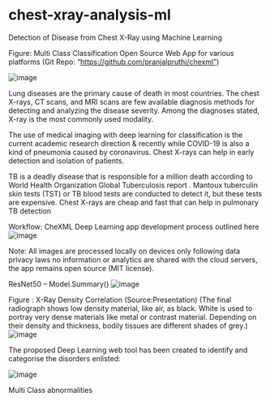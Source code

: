 # chest-xray-analysis-ml
Detection of Disease from Chest X-Ray using Machine Learning 
 
Figure: Multi Class Classification Open Source Web App for various platforms (Git Repo: “https://github.com/pranjalpruthi/chexml”)

![image](https://user-images.githubusercontent.com/47497714/177028914-8aaef44b-5d1e-42f4-86cf-d83dd408270f.png)



Lung diseases are the primary cause of death in most countries. The chest X-rays, CT scans, and MRI scans are few available diagnosis methods for detecting and analyzing the disease severity. Among the diagnoses stated, X-ray is the most commonly used modality. 

The use of medical imaging with deep learning for classification is the current academic research direction & recently while COVID-19 is also a kind of pneumonia caused by coronavirus. Chest X-rays can help in early detection and isolation of patients.

TB is a deadly disease that is responsible for a million death according to World Health Organization Global Tuberculosis report . Mantoux tuberculin skin tests (TST) or TB blood tests are conducted to detect it, but these tests are expensive. Chest X-rays are cheap and fast that can help in pulmonary TB detection

Workflow: CheXML Deep Learning app development process outlined here
![image](https://user-images.githubusercontent.com/47497714/177028966-a318d2e6-66b4-438e-a439-92ab30685b51.png)


Note: All images are processed locally on devices only following data privacy laws no information or analytics are shared with the cloud servers, the app remains open source (MIT license).

ResNet50 – Model.Summary()
![image](https://user-images.githubusercontent.com/47497714/177028958-e825fe85-da7c-47b0-ae79-2a5d6fe7c5dd.png)


Figure : X-Ray Density Correlation (Source:Presentation)
(The final radiograph shows low density material, like air, as black. White is used to portray very dense materials like metal or contrast material. Depending on their density and thickness, bodily tissues are different shades of grey.)
![image](https://user-images.githubusercontent.com/47497714/177028947-b122c9d0-5452-40b4-adaf-d48e90c2ebe7.png)


The proposed Deep Learning web tool has been created to identify and categorise the disorders enlisted:

![image](https://user-images.githubusercontent.com/47497714/177028995-7b173fdf-5178-4031-a343-35efee5eda0c.png)



Multi Class abnormalities
